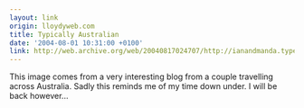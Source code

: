 ```yaml
---
layout: link
origin: lloydyweb.com
title: Typically Australian
date: '2004-08-01 10:31:00 +0100'
link: http://web.archive.org/web/20040817024707/http://ianandmanda.typepad.com/blog/2004/07/port_augusta_to.html#bastard
---
```

This image comes from a very interesting blog from a couple travelling across Australia. Sadly this reminds me of my time down under. I will be back however...